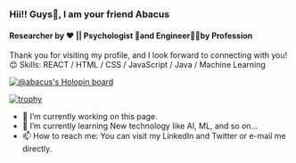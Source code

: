 ### Hii!! Guys👋, I am your friend Abacus 
#### Researcher by ❤️ || Psychologist 🧠and Engineer👨‍💻by Profession

Thank you for visiting my profile, and I look forward to connecting with you!😊
Skills:  REACT / HTML / CSS / JavaScript / Java / Machine Learning 

[![@abacus's Holopin board](https://holopin.io/api/user/board?user=abacus)](https://holopin.io/@abacus)

[![trophy](https://github-profile-trophy.vercel.app/?username=ryo-ma)](https://github.com/AnuragSharma5893/github-profile-trophy)
- 🔭 I’m currently working on this page. 
- 🌱 I’m currently learning New technology like AI, ML, and so on... 
- 📫 How to reach me: You can visit my LinkedIn and Twitter or e-mail me directly. 
